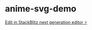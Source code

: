 # anime-svg-demo

[Edit in StackBlitz next generation editor ⚡️](https://stackblitz.com/~/github.com/cumbersun/anime-svg-demo)